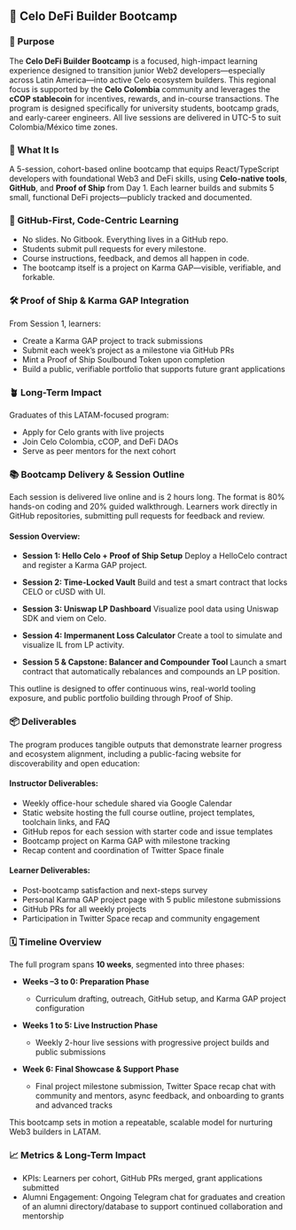 ## 🚀 Celo DeFi Builder Bootcamp

### 🎯 Purpose

The **Celo DeFi Builder Bootcamp** is a focused, high-impact learning experience designed to transition junior Web2 developers—especially across Latin America—into active Celo ecosystem builders. This regional focus is supported by the **Celo Colombia** community and leverages the **cCOP stablecoin** for incentives, rewards, and in-course transactions. The program is designed specifically for university students, bootcamp grads, and early-career engineers. All live sessions are delivered in UTC-5 to suit Colombia/México time zones.

### 🧩 What It Is

A 5-session, cohort-based online bootcamp that equips React/TypeScript developers with foundational Web3 and DeFi skills, using **Celo-native tools**, **GitHub**, and **Proof of Ship** from Day 1. Each learner builds and submits 5 small, functional DeFi projects—publicly tracked and documented.

### 🔗 GitHub-First, Code-Centric Learning

* No slides. No Gitbook. Everything lives in a GitHub repo.
* Students submit pull requests for every milestone.
* Course instructions, feedback, and demos all happen in code.
* The bootcamp itself is a project on Karma GAP—visible, verifiable, and forkable.

### 🛠️ Proof of Ship & Karma GAP Integration

From Session 1, learners:

* Create a Karma GAP project to track submissions
* Submit each week’s project as a milestone via GitHub PRs
* Mint a Proof of Ship Soulbound Token upon completion
* Build a public, verifiable portfolio that supports future grant applications

### 🪴 Long-Term Impact

Graduates of this LATAM-focused program:

* Apply for Celo grants with live projects
* Join Celo Colombia, cCOP, and DeFi DAOs
* Serve as peer mentors for the next cohort

### 📚 Bootcamp Delivery & Session Outline

Each session is delivered live online and is 2 hours long. The format is 80% hands-on coding and 20% guided walkthrough. Learners work directly in GitHub repositories, submitting pull requests for feedback and review.

#### Session Overview:

* **Session 1: Hello Celo + Proof of Ship Setup**
  Deploy a HelloCelo contract and register a Karma GAP project.

* **Session 2: Time-Locked Vault**
  Build and test a smart contract that locks CELO or cUSD with UI.

* **Session 3: Uniswap LP Dashboard**
  Visualize pool data using Uniswap SDK and viem on Celo.

* **Session 4: Impermanent Loss Calculator**
  Create a tool to simulate and visualize IL from LP activity.

* **Session 5 & Capstone: Balancer and Compounder Tool**
  Launch a smart contract that automatically rebalances and compounds an LP position.

This outline is designed to offer continuous wins, real-world tooling exposure, and public portfolio building through Proof of Ship.

### 📦 Deliverables

The program produces tangible outputs that demonstrate learner progress and ecosystem alignment, including a public-facing website for discoverability and open education:

#### Instructor Deliverables:

* Weekly office-hour schedule shared via Google Calendar
* Static website hosting the full course outline, project templates, toolchain links, and FAQ
* GitHub repos for each session with starter code and issue templates
* Bootcamp project on Karma GAP with milestone tracking
* Recap content and coordination of Twitter Space finale

#### Learner Deliverables:

* Post-bootcamp satisfaction and next-steps survey
* Personal Karma GAP project page with 5 public milestone submissions
* GitHub PRs for all weekly projects
* Participation in Twitter Space recap and community engagement

### 🗓️ Timeline Overview

The full program spans **10 weeks**, segmented into three phases:

* **Weeks –3 to 0: Preparation Phase**

  * Curriculum drafting, outreach, GitHub setup, and Karma GAP project configuration

* **Weeks 1 to 5: Live Instruction Phase**

  * Weekly 2-hour live sessions with progressive project builds and public submissions

* **Week 6: Final Showcase & Support Phase**

  * Final project milestone submission, Twitter Space recap chat with community and mentors, async feedback, and onboarding to grants and advanced tracks

This bootcamp sets in motion a repeatable, scalable model for nurturing Web3 builders in LATAM.

### 📈 Metrics & Long-Term Impact

* KPIs: Learners per cohort, GitHub PRs merged, grant applications submitted
* Alumni Engagement: Ongoing Telegram chat for graduates and creation of an alumni directory/database to support continued collaboration and mentorship
